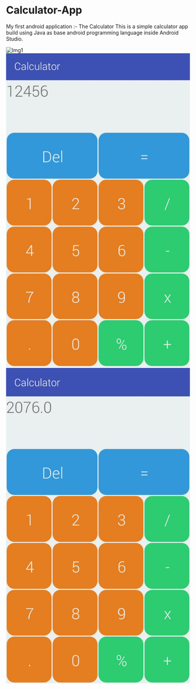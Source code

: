 # Calculator-App
My first android application :- The Calculator
This is a simple calculator app build using Java as base android programming language inside Android Studio. 

![Img1](image1.jpeg=200x200)
![Img2](image2.jpeg)
![Img3](image3.jpeg)
